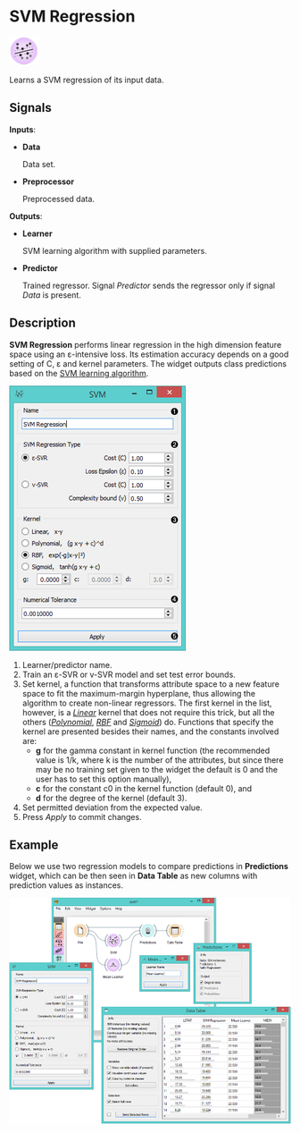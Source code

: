 SVM Regression
==============

![SVM Regression](icons/svm-regression.png)

Learns a SVM regression of its input data.

Signals
-------

**Inputs**:

- **Data**

  Data set.

- **Preprocessor**

  Preprocessed data.

**Outputs**:

- **Learner**

  SVM learning algorithm with supplied parameters.

- **Predictor**

  Trained regressor. Signal *Predictor* sends the regressor only if signal *Data* is present.

Description
-----------

**SVM Regression** performs linear regression in the high dimension feature space using an &epsilon;-intensive loss. Its
estimation accuracy depends on a good setting of C, &epsilon; and kernel parameters. The widget outputs class
predictions based on the [SVM learning algorithm](https://en.wikipedia.org/wiki/Support_vector_machine#Regression).

![image](images/svm-regression2-stamped.png)

1. Learner/predictor name.
2. Train an &epsilon;-SVR or v-SVR model and set test error bounds.
3. Set kernel, a function that transforms attribute space to a new feature space to fit the
  maximum-margin hyperplane, thus allowing the algorithm to create
  non-linear regressors. The first kernel in the list, however, is a
  [*Linear*](https://en.wikipedia.org/wiki/Linear_model) kernel that does not require this trick, but all the others
  ([*Polynomial*](https://en.wikipedia.org/wiki/Polynomial_kernel), [*RBF*](https://en.wikipedia.org/wiki/Radial_basis_function_kernel) and [*Sigmoid*](http://crsouza.com/2010/03/kernel-functions-for-machine-learning-applications/#sigmoid)) do. Functions that specify the
  kernel are presented besides their names, and the constants involved are:
    - **g** for the gamma constant in kernel function (the recommended value is
    1/k, where k is the number of the attributes, but since there may be no
    training set given to the widget the default is 0 and the user has to
    set this option manually),
    - **c** for the constant c0 in the kernel function (default 0), and
    - **d** for the degree of the kernel (default 3).
4. Set permitted deviation from the expected value.
5. Press *Apply* to commit changes.

Example
-------

Below we use two regression models to compare predictions in **Predictions** widget, which
can be then seen in **Data Table** as new columns with prediction values as instances.

<img src="images/svm-regression-example1.png" alt="image" width="600">
